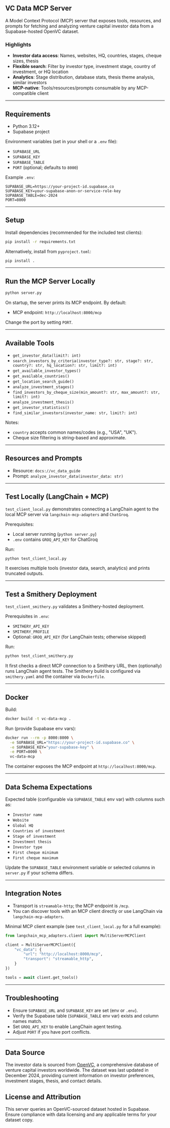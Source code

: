 ## VC Data MCP Server

A Model Context Protocol (MCP) server that exposes tools, resources, and prompts for fetching and analyzing venture capital investor data from a Supabase-hosted OpenVC dataset.

### Highlights

- **Investor data access**: Names, websites, HQ, countries, stages, cheque sizes, thesis
- **Flexible search**: Filter by investor type, investment stage, country of investment, or HQ location
- **Analytics**: Stage distribution, database stats, thesis theme analysis, similar investors
- **MCP-native**: Tools/resources/prompts consumable by any MCP-compatible client

---

## Requirements

- Python 3.12+
- Supabase project

Environment variables (set in your shell or a `.env` file):

- `SUPABASE_URL`
- `SUPABASE_KEY`
- `SUPABASE_TABLE`
- `PORT` (optional; defaults to `8000`)

Example `.env`:

```env
SUPABASE_URL=https://your-project-id.supabase.co
SUPABASE_KEY=your-supabase-anon-or-service-role-key
SUPABASE_TABLE=dec-2024
PORT=8000
```

---

## Setup

Install dependencies (recommended for the included test clients):

```bash
pip install -r requirements.txt
```

Alternatively, install from `pyproject.toml`:

```bash
pip install .
```

---

## Run the MCP Server Locally

```bash
python server.py
```

On startup, the server prints its MCP endpoint. By default:

- MCP endpoint: `http://localhost:8000/mcp`

Change the port by setting `PORT`.

---

## Available Tools

- `get_investor_data(limit?: int)`
- `search_investors_by_criteria(investor_type?: str, stage?: str, country?: str, hq_location?: str, limit?: int)`
- `get_available_investor_types()`
- `get_available_countries()`
- `get_location_search_guide()`
- `analyze_investment_stages()`
- `find_investors_by_cheque_size(min_amount?: str, max_amount?: str, limit?: int)`
- `analyze_investment_thesis()`
- `get_investor_statistics()`
- `find_similar_investors(investor_name: str, limit?: int)`

Notes:

- `country` accepts common names/codes (e.g., "USA", "UK").
- Cheque size filtering is string-based and approximate.

---

## Resources and Prompts

- Resource: `docs://vc_data_guide`
- Prompt: `analyze_investor_data(investor_data: str)`

---

## Test Locally (LangChain + MCP)

`test_client_local.py` demonstrates connecting a LangChain agent to the local MCP server via `langchain-mcp-adapters` and `ChatGroq`.

Prerequisites:

- Local server running (`python server.py`)
- `.env` contains `GROQ_API_KEY` for ChatGroq

Run:

```bash
python test_client_local.py
```

It exercises multiple tools (investor data, search, analytics) and prints truncated outputs.

---

## Test a Smithery Deployment

`test_client_smithery.py` validates a Smithery-hosted deployment.

Prerequisites in `.env`:

- `SMITHERY_API_KEY`
- `SMITHERY_PROFILE`
- Optional: `GROQ_API_KEY` (for LangChain tests; otherwise skipped)

Run:

```bash
python test_client_smithery.py
```

It first checks a direct MCP connection to a Smithery URL, then (optionally) runs LangChain agent tests. The Smithery build is configured via `smithery.yaml` and the container via `Dockerfile`.

---

## Docker

Build:

```bash
docker build -t vc-data-mcp .
```

Run (provide Supabase env vars):

```bash
docker run --rm -p 8000:8000 \
  -e SUPABASE_URL="https://your-project-id.supabase.co" \
  -e SUPABASE_KEY="your-supabase-key" \
  -e PORT=8000 \
  vc-data-mcp
```

The container exposes the MCP endpoint at `http://localhost:8000/mcp`.

---

## Data Schema Expectations

Expected table (configurable via `SUPABASE_TABLE` env var) with columns such as:

- `Investor name`
- `Website`
- `Global HQ`
- `Countries of investment`
- `Stage of investment`
- `Investment thesis`
- `Investor type`
- `First cheque minimum`
- `First cheque maximum`

Update the `SUPABASE_TABLE` environment variable or selected columns in `server.py` if your schema differs.

---

## Integration Notes

- Transport is `streamable-http`; the MCP endpoint is `/mcp`.
- You can discover tools with an MCP client directly or use LangChain via `langchain-mcp-adapters`.

Minimal MCP client example (see `test_client_local.py` for a full example):

```python
from langchain_mcp_adapters.client import MultiServerMCPClient

client = MultiServerMCPClient({
    "vc_data": {
        "url": "http://localhost:8000/mcp",
        "transport": "streamable_http",
    }
})

tools = await client.get_tools()
```

---

## Troubleshooting

- Ensure `SUPABASE_URL` and `SUPABASE_KEY` are set (env or `.env`).
- Verify the Supabase table (`SUPABASE_TABLE` env var) exists and column names match.
- Set `GROQ_API_KEY` to enable LangChain agent testing.
- Adjust `PORT` if you have port conflicts.

---

## Data Source

The investor data is sourced from [OpenVC](https://openvc.app/), a comprehensive database of venture capital investors worldwide. The dataset was last updated in December 2024, providing current information on investor preferences, investment stages, thesis, and contact details.

## License and Attribution

This server queries an OpenVC-sourced dataset hosted in Supabase. Ensure compliance with data licensing and any applicable terms for your dataset copy.
